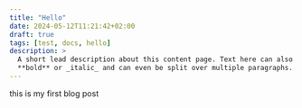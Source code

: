 ```yaml
---
title: "Hello"
date: 2024-05-12T11:21:42+02:00
draft: true
tags: [test, docs, hello]
description: >
  A short lead description about this content page. Text here can also be
  **bold** or _italic_ and can even be split over multiple paragraphs.
---
```


this is my first blog post
